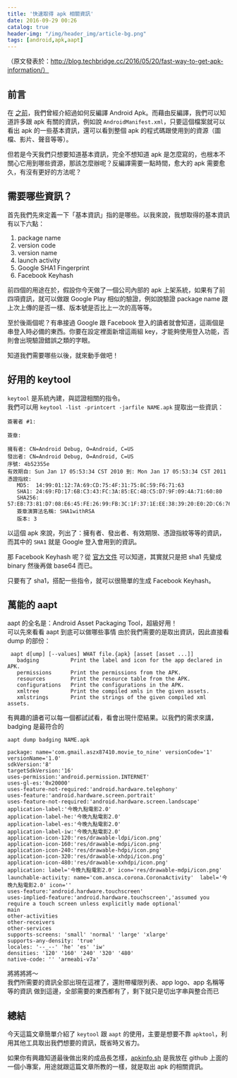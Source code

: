 ```yaml
---
title: '快速取得 apk 相關資訊'
date: 2016-09-29 00:26
catalog: true
header-img: "/img/header_img/article-bg.png"
tags: [android,apk,aapt]
---
```

（原文發表於：http://blog.techbridge.cc/2016/05/20/fast-way-to-get-apk-information/）

## 前言
在 [之前](http://blog.techbridge.cc/2016/03/24/android-decompile-introduction/)，我們曾經介紹過如何反編譯 Android Apk。而藉由反編譯，我們可以知道許多跟 apk 有關的資訊，例如說 `AndroidManifest.xml`，只要這個檔案就可以看出 apk 的一些基本資訊，還可以看到整個 apk 的程式碼跟使用到的資源（圖檔、影片、聲音等等）。

但若是今天我們只想要知道基本資訊，完全不想知道 apk 是怎麼寫的，也根本不關心它用到哪些資源，那該怎麼辦呢？反編譯需要一點時間，愈大的 apk 需要愈久，有沒有更好的方法呢？

## 需要哪些資訊？
首先我們先來定義一下「基本資訊」指的是哪些。以我來說，我想取得的基本資訊有以下六點：

1. package name
2. version code
3. version name
4. launch activity
5. Google SHA1 Fingerprint
6. Facebook Keyhash

前四個的用途在於，假設你今天做了一個公司內部的 apk 上架系統，如果有了前四項資訊，就可以做跟 Google Play 相似的驗證，例如說驗證 package name 跟上次上傳的是否一樣、版本號是否比上一次的高等等。

至於後兩個呢？有串接過 Google 跟 Facebook 登入的讀者就會知道，這兩個是串登入時必備的東西。你要在設定裡面新增這兩組 key，才能夠使用登入功能，否則會出現驗證錯誤之類的字眼。

知道我們需要哪些以後，就來動手做吧！

## 好用的 keytool
`keytool` 是系統內建，與認證相關的指令。  
我們可以用 `keytool -list -printcert -jarfile NAME.apk` 提取出一些資訊：

```
簽署者 #1:

簽章:

擁有者: CN=Android Debug, O=Android, C=US
發出者: CN=Android Debug, O=Android, C=US
序號: 4b52355e
有效期自: Sun Jan 17 05:53:34 CST 2010 到: Mon Jan 17 05:53:34 CST 2011
憑證指紋:
   MD5:  14:99:01:12:7A:69:CD:75:4F:31:75:8C:59:F6:71:63
   SHA1: 24:69:FD:17:6B:C3:43:FC:3A:85:EC:4B:C5:D7:9F:09:4A:71:60:80
   SHA256: 57:EB:73:81:D7:08:E6:45:FE:26:99:FB:3C:1F:37:1E:EE:38:39:20:E0:2D:C6:76:0E:84:2B:DD:1C:5C:C9:70
   簽章演算法名稱: SHA1withRSA
   版本: 3
```

以這個 apk 來說，列出了：擁有者、發出者、有效期限、憑證指紋等等的資訊，而其中的 `SHA1` 就是 Google 登入會用到的資訊。

那 Facebook Keyhash 呢？從 [官方文件](https://developers.facebook.com/docs/android/getting-started#release-key-hash) 可以知道，其實就只是把 sha1 先變成 binary 然後再做 base64 而已。

只要有了 sha1，搭配一些指令，就可以很簡單的生成 Facebook Keyhash。

## 萬能的 aapt
aapt 的全名是：Android Asset Packaging Tool，超級好用！  
可以先來看看 aapt 到底可以做哪些事情
由於我們需要的是取出資訊，因此直接看 dump 的部份：

```
 aapt d[ump] [--values] WHAT file.{apk} [asset [asset ...]]
   badging          Print the label and icon for the app declared in APK.
   permissions      Print the permissions from the APK.
   resources        Print the resource table from the APK.
   configurations   Print the configurations in the APK.
   xmltree          Print the compiled xmls in the given assets.
   xmlstrings       Print the strings of the given compiled xml assets.
```

有興趣的讀者可以每一個都試試看，看會出現什麼結果。以我們的需求來講，badging 是最符合的

`aapt dump badging NAME.apk`

```
package: name='com.gmail.aszx87410.movie_to_nine' versionCode='1' versionName='1.0'
sdkVersion:'8'
targetSdkVersion:'16'
uses-permission:'android.permission.INTERNET'
uses-gl-es:'0x20000'
uses-feature-not-required:'android.hardware.telephony'
uses-feature:'android.hardware.screen.portrait'
uses-feature-not-required:'android.hardware.screen.landscape'
application-label:'今晚九點電影2.0'
application-label-he:'今晚九點電影2.0'
application-label-es:'今晚九點電影2.0'
application-label-iw:'今晚九點電影2.0'
application-icon-120:'res/drawable-ldpi/icon.png'
application-icon-160:'res/drawable-mdpi/icon.png'
application-icon-240:'res/drawable-hdpi/icon.png'
application-icon-320:'res/drawable-xhdpi/icon.png'
application-icon-480:'res/drawable-xxhdpi/icon.png'
application: label='今晚九點電影2.0' icon='res/drawable-mdpi/icon.png'
launchable-activity: name='com.ansca.corona.CoronaActivity'  label='今晚九點電影2.0' icon=''
uses-feature:'android.hardware.touchscreen'
uses-implied-feature:'android.hardware.touchscreen','assumed you require a touch screen unless explicitly made optional'
main
other-activities
other-receivers
other-services
supports-screens: 'small' 'normal' 'large' 'xlarge'
supports-any-density: 'true'
locales: '--_--' 'he' 'es' 'iw'
densities: '120' '160' '240' '320' '480'
native-code: '' 'armeabi-v7a'
```

將將將將～  
我們所需要的資訊全部出現在這裡了，還附帶權限列表、app logo、app 名稱等等的資訊
做到這邊，全部需要的東西都有了，剩下就只是切出字串與整合而已

## 總結
今天這篇文章簡單介紹了 `keytool` 跟 `aapt` 的使用，主要是想要不靠 `apktool`，利用其他工具取出我們想要的資訊，既省時又省力。

如果你有興趣知道最後做出來的成品長怎樣，[apkinfo.sh](https://github.com/aszx87410/apkinfo.sh) 是我放在 github 上面的一個小專案，用途就跟這篇文章所教的一樣，就是取出 apk 的相關資訊。
